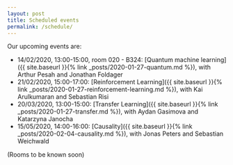 ```yaml
---
layout: post
title: Scheduled events
permalink: /schedule/
---
```


Our upcoming events are:

  - 14/02/2020, 13:00-15:00, room 020 - B324:
  [Quantum machine learning]({{ site.baseurl }}{% link _posts/2020-01-27-quantum.md %}), with Arthur Pesah and Jonathan Foldager
  - 21/02/2020, 15:00-17:00:
  [Reinforcement Learning]({{ site.baseurl }}{% link _posts/2020-01-27-reinforcement-learning.md %}), with Kai Arulkumaran and Sebastian Risi
  - 20/03/2020, 13:00-15:00:
  [Transfer Learning]({{ site.baseurl }}{% link _posts/2020-01-27-transfer.md %}), with Aydan Gasimova and Katarzyna Janocha
  - 15/05/2020, 14:00-16:00:
  [Causality]({{ site.baseurl }}{% link _posts/2020-02-04-causality.md %}), with Jonas Peters and Sebastian Weichwald


  (Rooms to be known soon)
